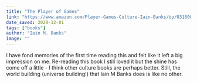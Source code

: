```yaml
---
title: "The Player of Games"
link: "https://www.amazon.com/Player-Games-Culture-Iain-Banks/dp/0316005401"
date_saved: 2020-12-01
tags: ["books"]
author: "Iain M. Banks"
image: ""
---
```


I have fond memories of the first time reading this and felt like it left a big impression on me. Re-reading this book I still loved it but the shine has come off a little - I think other culture books are perhaps better. Still, the world building (universe building!) that Iain M Banks does is like no other.
